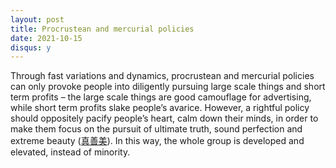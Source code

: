 ```yaml
---
layout: post
title: Procrustean and mercurial policies
date: 2021-10-15
disqus: y
---
```


Through fast variations and dynamics, procrustean and mercurial policies can only provoke people into diligently pursuing large scale things and short term profits – the large scale things are good camouflage for advertising, while short term profits slake people’s avarice. However, a rightful policy should oppositely pacify people’s heart, calm down their minds, in order to make them focus on the pursuit of ultimate truth, sound perfection and extreme beauty ([真善美](https://book.douban.com/subject/26295205/)). In this way, the whole group is developed and elevated, instead of minority.
